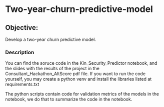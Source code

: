 # Two-year-churn-predictive-model
## Objective:
Develop a two-year churn predictive model.

### Description
You can find the soruce code in the Kin_Security_Predictor notebook, and the slides with the results of the project in the Consultant_Hackathon_AltScore pdf file. If you want to run the code yourself, you may create a python venv and install the libraries listed at requirements.txt

The python scripts contain code for validation metrics of the models in the notebook, we do that to summarize the code in the notebook.
